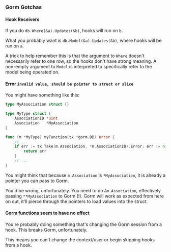 ### Gorm Gotchas

#### Hook Receivers

If you do `db.Where(&a).Updates(&b)`, hooks will run on `b`.

What you probably want is `db.Model(&a).Updates(&b)`, where hooks will be run on `a`.

A trick to help remember this is that the argument to `Where` doesn't necessarily refer to one row, so the hooks don't have strong meaning. A non-empty argument to `Model` is interpreted to specifically refer to the model being operated on.

#### Error `invalid value, should be pointer to struct or slice`

You might have something like this:

```go
type MyAssociation struct {}

type MyType struct {
	AssociationID *uint
	Association   *MyAssociation
}

func (m *MyType) myFunction(tx *gorm.DB) error {
	// ...
	if err := tx.Take(m.Association, *m.AssociationID).Error; err != nil {
		return err
	}   
	// ...
}
```

You might think that because `m.Association` is `*MyAssociation`, it is already a pointer you can pass to Gorm.

You'd be wrong, unfortunately. You need to do `&m.Association`, effectively passing `**MyAssociation` to Gorm (!). Gorm will work as expected from here on out, it'll pierce through the pointers to load values into the struct.

#### Gorm functions seem to have no effect

You're probably doing something that's changing the Gorm session from a hook. This breaks Gorm, unfortunately.

This means you can't change the context/user or begin skipping hooks from a hook.
